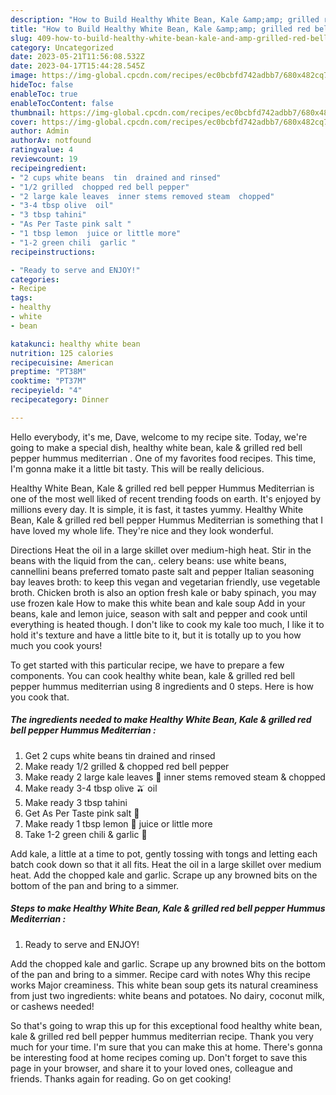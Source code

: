 ```yaml
---
description: "How to Build Healthy White Bean, Kale &amp;amp; grilled red bell pepper Hummus  Mediterrian  the Very Delicious"
title: "How to Build Healthy White Bean, Kale &amp;amp; grilled red bell pepper Hummus  Mediterrian  the Very Delicious"
slug: 409-how-to-build-healthy-white-bean-kale-and-amp-grilled-red-bell-pepper-hummus-mediterrian-the-very-delicious
category: Uncategorized
date: 2023-05-21T11:56:08.532Z
date: 2023-04-17T15:44:28.545Z
image: https://img-global.cpcdn.com/recipes/ec0bcbfd742adbb7/680x482cq70/healthy-white-bean-kale-grilled-red-bell-pepper-hummus-mediterrian-recipe-main-photo.jpg
hideToc: false
enableToc: true
enableTocContent: false
thumbnail: https://img-global.cpcdn.com/recipes/ec0bcbfd742adbb7/680x482cq70/healthy-white-bean-kale-grilled-red-bell-pepper-hummus-mediterrian-recipe-main-photo.jpg
cover: https://img-global.cpcdn.com/recipes/ec0bcbfd742adbb7/680x482cq70/healthy-white-bean-kale-grilled-red-bell-pepper-hummus-mediterrian-recipe-main-photo.jpg
author: Admin
authorAv: notfound
ratingvalue: 4
reviewcount: 19
recipeingredient:
- "2 cups white beans  tin  drained and rinsed"
- "1/2 grilled  chopped red bell pepper"
- "2 large kale leaves  inner stems removed steam  chopped"
- "3-4 tbsp olive  oil"
- "3 tbsp tahini"
- "As Per Taste pink salt "
- "1 tbsp lemon  juice or little more"
- "1-2 green chili  garlic "
recipeinstructions:

- "Ready to serve and ENJOY!"
categories:
- Recipe
tags:
- healthy
- white
- bean

katakunci: healthy white bean 
nutrition: 125 calories
recipecuisine: American
preptime: "PT38M"
cooktime: "PT37M"
recipeyield: "4"
recipecategory: Dinner

---
```



Hello everybody, it's me, Dave, welcome to my recipe site. Today, we're going to make a special dish, healthy white bean, kale &amp; grilled red bell pepper hummus  mediterrian . One of my favorites food recipes. This time, I'm gonna make it a little bit tasty. This will be really delicious.

Healthy White Bean, Kale &amp; grilled red bell pepper Hummus  Mediterrian  is one of the most well liked of recent trending foods on earth. It's enjoyed by millions every day. It is simple, it is fast, it tastes yummy. Healthy White Bean, Kale &amp; grilled red bell pepper Hummus  Mediterrian  is something that I have loved my whole life. They're nice and they look wonderful.

Directions Heat the oil in a large skillet over medium-high heat. Stir in the beans with the liquid from the can,. celery beans: use white beans, cannellini beans preferred tomato paste salt and pepper Italian seasoning bay leaves broth: to keep this vegan and vegetarian friendly, use vegetable broth. Chicken broth is also an option fresh kale or baby spinach, you may use frozen kale How to make this white bean and kale soup Add in your beans, kale and lemon juice, season with salt and pepper and cook until everything is heated though. I don&#39;t like to cook my kale too much, I like it to hold it&#39;s texture and have a little bite to it, but it is totally up to you how much you cook yours!


To get started with this particular recipe, we have to prepare a few components. You can cook healthy white bean, kale &amp; grilled red bell pepper hummus  mediterrian  using 8 ingredients and 0 steps. Here is how you cook that.

<!--inarticleads1-->

##### The ingredients needed to make Healthy White Bean, Kale &amp; grilled red bell pepper Hummus  Mediterrian :

1. Get 2 cups white beans  tin  drained and rinsed
1. Make ready 1/2 grilled &amp; chopped red bell pepper
1. Make ready 2 large kale leaves 🥬 inner stems removed steam &amp; chopped
1. Make ready 3-4 tbsp olive 🫒 oil
1. Make ready 3 tbsp tahini
1. Get As Per Taste pink salt 🧂
1. Make ready 1 tbsp lemon 🍋 juice or little more
1. Take 1-2 green chili &amp; garlic 🧄


Add kale, a little at a time to pot, gently tossing with tongs and letting each batch cook down so that it all fits. Heat the oil in a large skillet over medium heat. Add the chopped kale and garlic. Scrape up any browned bits on the bottom of the pan and bring to a simmer. 

<!--inarticleads2-->

##### Steps to make Healthy White Bean, Kale &amp; grilled red bell pepper Hummus  Mediterrian :


1. Ready to serve and ENJOY!

Add the chopped kale and garlic. Scrape up any browned bits on the bottom of the pan and bring to a simmer. Recipe card with notes Why this recipe works Major creaminess. This white bean soup gets its natural creaminess from just two ingredients: white beans and potatoes. No dairy, coconut milk, or cashews needed! 

So that's going to wrap this up for this exceptional food healthy white bean, kale &amp; grilled red bell pepper hummus  mediterrian  recipe. Thank you very much for your time. I'm sure that you can make this at home. There's gonna be interesting food at home recipes coming up. Don't forget to save this page in your browser, and share it to your loved ones, colleague and friends. Thanks again for reading. Go on get cooking!
